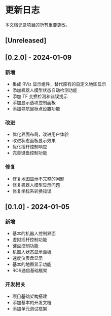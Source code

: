 # 更新日志

本文档记录项目的所有重要更改。

## [Unreleased]

## [0.2.0] - 2024-01-09

### 新增
- 集成 RViz 显示组件，替代原有的自定义地图显示
- 添加机器人模型状态自动检测功能
- 添加 TF 变换检测和错误提示
- 添加显示选项控制面板
- 添加导航目标点设置功能

### 改进
- 优化界面布局，改进用户体验
- 改进状态面板显示效果
- 优化摇杆控制响应
- 完善键盘控制功能

### 修复
- 修复地图显示不完整的问题
- 修复机器人模型显示问题
- 修复坐标系转换错误

## [0.1.0] - 2024-01-05

### 新增
- 基本的机器人控制界面
- 虚拟摇杆控制功能
- 键盘控制功能
- 机器人状态显示面板
- 速度仪表盘显示
- 基本的地图显示功能
- ROS通信基础框架

### 开发相关
- 项目基础架构搭建
- 添加基本的开发文档
- 添加单元测试框架 